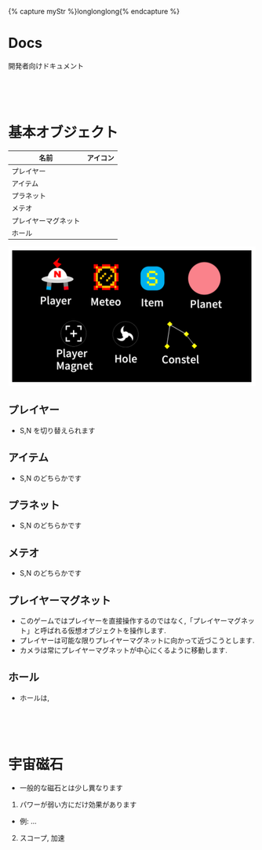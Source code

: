 <!-- 変数 -->

[actors]: https://github.com/rubydog-jp/magnetarium/blob/main/docs/assets/images/actors.png?raw=true

{% capture myStr %}longlonglong{% endcapture %}

# Docs

開発者向けドキュメント

<br/>
<br/>
<br/>

# 基本オブジェクト

| 名前                 | アイコン |
| -------------------- | -------- |
| プレイヤー           |          |
| アイテム             |          |
| プラネット           |          |
| メテオ               |          |
| プレイヤーマグネット |          |
| ホール               |          |

![image][actors]

## プレイヤー

- S,N を切り替えられます

## アイテム

- S,N のどちらかです

## プラネット

- S,N のどちらかです

## メテオ

- S,N のどちらかです

## プレイヤーマグネット

- このゲームではプレイヤーを直接操作するのではなく,「プレイヤーマグネット」と呼ばれる仮想オブジェクトを操作します.
- プレイヤーは可能な限りプレイヤーマグネットに向かって近づこうとします.
- カメラは常にプレイヤーマグネットが中心にくるように移動します.

## ホール

- ホールは,

<br/>
<br/>
<br/>

# 宇宙磁石

- 一般的な磁石とは少し異なります

1. パワーが弱い方にだけ効果があります

- 例: ...

2. スコープ, 加速
